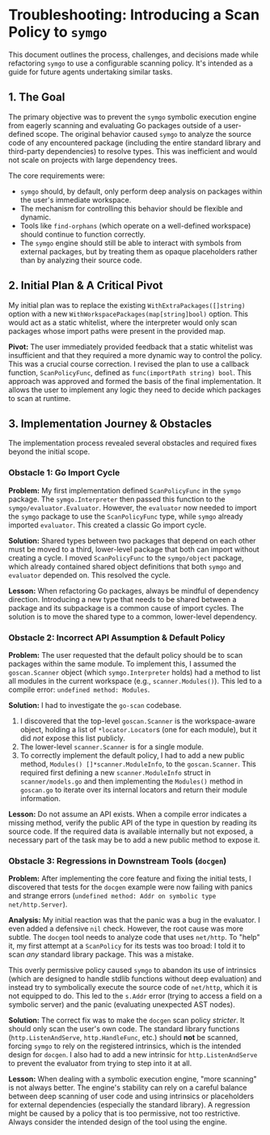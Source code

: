 # Troubleshooting: Introducing a Scan Policy to `symgo`

This document outlines the process, challenges, and decisions made while refactoring `symgo` to use a configurable scanning policy. It's intended as a guide for future agents undertaking similar tasks.

## 1. The Goal

The primary objective was to prevent the `symgo` symbolic execution engine from eagerly scanning and evaluating Go packages outside of a user-defined scope. The original behavior caused `symgo` to analyze the source code of any encountered package (including the entire standard library and third-party dependencies) to resolve types. This was inefficient and would not scale on projects with large dependency trees.

The core requirements were:
- `symgo` should, by default, only perform deep analysis on packages within the user's immediate workspace.
- The mechanism for controlling this behavior should be flexible and dynamic.
- Tools like `find-orphans` (which operate on a well-defined workspace) should continue to function correctly.
- The `symgo` engine should still be able to interact with symbols from external packages, but by treating them as opaque placeholders rather than by analyzing their source code.

## 2. Initial Plan & A Critical Pivot

My initial plan was to replace the existing `WithExtraPackages([]string)` option with a new `WithWorkspacePackages(map[string]bool)` option. This would act as a static whitelist, where the interpreter would only scan packages whose import paths were present in the provided map.

**Pivot:** The user immediately provided feedback that a static whitelist was insufficient and that they required a more dynamic way to control the policy. This was a crucial course correction. I revised the plan to use a callback function, `ScanPolicyFunc`, defined as `func(importPath string) bool`. This approach was approved and formed the basis of the final implementation. It allows the user to implement any logic they need to decide which packages to scan at runtime.

## 3. Implementation Journey & Obstacles

The implementation process revealed several obstacles and required fixes beyond the initial scope.

### Obstacle 1: Go Import Cycle

**Problem:** My first implementation defined `ScanPolicyFunc` in the `symgo` package. The `symgo.Interpreter` then passed this function to the `symgo/evaluator.Evaluator`. However, the `evaluator` now needed to import the `symgo` package to use the `ScanPolicyFunc` type, while `symgo` already imported `evaluator`. This created a classic Go import cycle.

**Solution:** Shared types between two packages that depend on each other must be moved to a third, lower-level package that both can import without creating a cycle. I moved `ScanPolicyFunc` to the `symgo/object` package, which already contained shared object definitions that both `symgo` and `evaluator` depended on. This resolved the cycle.

**Lesson:** When refactoring Go packages, always be mindful of dependency direction. Introducing a new type that needs to be shared between a package and its subpackage is a common cause of import cycles. The solution is to move the shared type to a common, lower-level dependency.

### Obstacle 2: Incorrect API Assumption & Default Policy

**Problem:** The user requested that the default policy should be to scan packages within the same module. To implement this, I assumed the `goscan.Scanner` object (which `symgo.Interpreter` holds) had a method to list all modules in the current workspace (e.g., `scanner.Modules()`). This led to a compile error: `undefined method: Modules`.

**Solution:** I had to investigate the `go-scan` codebase.
1. I discovered that the top-level `goscan.Scanner` is the workspace-aware object, holding a list of `*locator.Locator`s (one for each module), but it did *not* expose this list publicly.
2. The lower-level `scanner.Scanner` is for a single module.
3. To correctly implement the default policy, I had to add a new public method, `Modules() []*scanner.ModuleInfo`, to the `goscan.Scanner`. This required first defining a new `scanner.ModuleInfo` struct in `scanner/models.go` and then implementing the `Modules()` method in `goscan.go` to iterate over its internal locators and return their module information.

**Lesson:** Do not assume an API exists. When a compile error indicates a missing method, verify the public API of the type in question by reading its source code. If the required data is available internally but not exposed, a necessary part of the task may be to add a new public method to expose it.

### Obstacle 3: Regressions in Downstream Tools (`docgen`)

**Problem:** After implementing the core feature and fixing the initial tests, I discovered that tests for the `docgen` example were now failing with panics and strange errors (`undefined method: Addr on symbolic type net/http.Server`).

**Analysis:** My initial reaction was that the panic was a bug in the evaluator. I even added a defensive `nil` check. However, the root cause was more subtle. The `docgen` tool needs to analyze code that uses `net/http`. To "help" it, my first attempt at a `ScanPolicy` for its tests was too broad: I told it to scan *any* standard library package. This was a mistake.

This overly permissive policy caused `symgo` to abandon its use of intrinsics (which are designed to handle stdlib functions without deep evaluation) and instead try to symbolically execute the source code of `net/http`, which it is not equipped to do. This led to the `s.Addr` error (trying to access a field on a symbolic server) and the panic (evaluating unexpected AST nodes).

**Solution:** The correct fix was to make the `docgen` scan policy *stricter*. It should only scan the user's own code. The standard library functions (`http.ListenAndServe`, `http.HandleFunc`, etc.) should **not** be scanned, forcing `symgo` to rely on the registered intrinsics, which is the intended design for `docgen`. I also had to add a new intrinsic for `http.ListenAndServe` to prevent the evaluator from trying to step into it at all.

**Lesson:** When dealing with a symbolic execution engine, "more scanning" is not always better. The engine's stability can rely on a careful balance between deep scanning of user code and using intrinsics or placeholders for external dependencies (especially the standard library). A regression might be caused by a policy that is too permissive, not too restrictive. Always consider the intended design of the tool using the engine.
